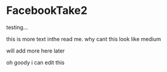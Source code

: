 FacebookTake2
=============

testing...

this is more text inthe read me. 
why cant this look like medium

will add more here later


oh goody i can edit this
